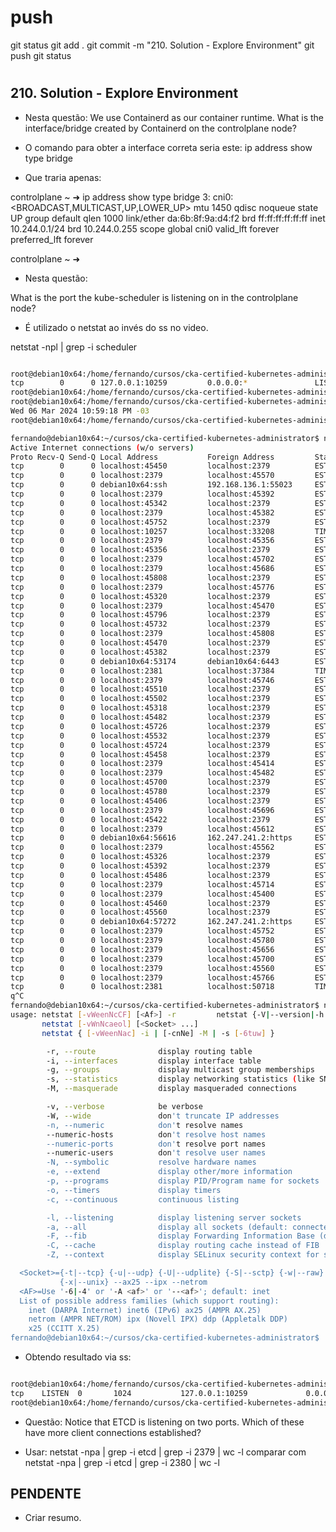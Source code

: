 

# ###################################################################################################################### 
# ###################################################################################################################### 
#  push

git status
git add .
git commit -m "210. Solution - Explore Environment"
git push
git status



# ###################################################################################################################### 
# ###################################################################################################################### 
## 210. Solution - Explore Environment


- Nesta questão:
    We use Containerd as our container runtime. What is the interface/bridge created by Containerd on the controlplane node?

- O comando para obter a interface correta seria este:
    ip address show type bridge

- Que traria apenas:

controlplane ~ ➜  ip address show type bridge
3: cni0: <BROADCAST,MULTICAST,UP,LOWER_UP> mtu 1450 qdisc noqueue state UP group default qlen 1000
    link/ether da:6b:8f:9a:d4:f2 brd ff:ff:ff:ff:ff:ff
    inet 10.244.0.1/24 brd 10.244.0.255 scope global cni0
       valid_lft forever preferred_lft forever

controlplane ~ ➜  






- Nesta questão:

What is the port the kube-scheduler is listening on in the controlplane node?


- É utilizado o netstat ao invés do ss no video.

netstat -npl | grep -i scheduler

~~~~bash

root@debian10x64:/home/fernando/cursos/cka-certified-kubernetes-administrator# netstat -npl | grep -i scheduler
tcp        0      0 127.0.0.1:10259         0.0.0.0:*               LISTEN      1673/kube-scheduler
root@debian10x64:/home/fernando/cursos/cka-certified-kubernetes-administrator#
root@debian10x64:/home/fernando/cursos/cka-certified-kubernetes-administrator# date
Wed 06 Mar 2024 10:59:18 PM -03
root@debian10x64:/home/fernando/cursos/cka-certified-kubernetes-administrator#

fernando@debian10x64:~/cursos/cka-certified-kubernetes-administrator$ netstat
Active Internet connections (w/o servers)
Proto Recv-Q Send-Q Local Address           Foreign Address         State
tcp        0      0 localhost:45450         localhost:2379          ESTABLISHED
tcp        0      0 localhost:2379          localhost:45570         ESTABLISHED
tcp        0      0 debian10x64:ssh         192.168.136.1:55023     ESTABLISHED
tcp        0      0 localhost:2379          localhost:45392         ESTABLISHED
tcp        0      0 localhost:45342         localhost:2379          ESTABLISHED
tcp        0      0 localhost:2379          localhost:45382         ESTABLISHED
tcp        0      0 localhost:45752         localhost:2379          ESTABLISHED
tcp        0      0 localhost:10257         localhost:33208         TIME_WAIT
tcp        0      0 localhost:2379          localhost:45356         ESTABLISHED
tcp        0      0 localhost:45356         localhost:2379          ESTABLISHED
tcp        0      0 localhost:2379          localhost:45702         ESTABLISHED
tcp        0      0 localhost:2379          localhost:45686         ESTABLISHED
tcp        0      0 localhost:45808         localhost:2379          ESTABLISHED
tcp        0      0 localhost:2379          localhost:45776         ESTABLISHED
tcp        0      0 localhost:45320         localhost:2379          ESTABLISHED
tcp        0      0 localhost:2379          localhost:45470         ESTABLISHED
tcp        0      0 localhost:45796         localhost:2379          ESTABLISHED
tcp        0      0 localhost:45732         localhost:2379          ESTABLISHED
tcp        0      0 localhost:2379          localhost:45808         ESTABLISHED
tcp        0      0 localhost:45470         localhost:2379          ESTABLISHED
tcp        0      0 localhost:45382         localhost:2379          ESTABLISHED
tcp        0      0 debian10x64:53174       debian10x64:6443        ESTABLISHED
tcp        0      0 localhost:2381          localhost:37384         TIME_WAIT
tcp        0      0 localhost:2379          localhost:45746         ESTABLISHED
tcp        0      0 localhost:45510         localhost:2379          ESTABLISHED
tcp        0      0 localhost:45502         localhost:2379          ESTABLISHED
tcp        0      0 localhost:45318         localhost:2379          ESTABLISHED
tcp        0      0 localhost:45482         localhost:2379          ESTABLISHED
tcp        0      0 localhost:45726         localhost:2379          ESTABLISHED
tcp        0      0 localhost:45532         localhost:2379          ESTABLISHED
tcp        0      0 localhost:45724         localhost:2379          ESTABLISHED
tcp        0      0 localhost:45458         localhost:2379          ESTABLISHED
tcp        0      0 localhost:2379          localhost:45414         ESTABLISHED
tcp        0      0 localhost:2379          localhost:45482         ESTABLISHED
tcp        0      0 localhost:45700         localhost:2379          ESTABLISHED
tcp        0      0 localhost:45780         localhost:2379          ESTABLISHED
tcp        0      0 localhost:45406         localhost:2379          ESTABLISHED
tcp        0      0 localhost:2379          localhost:45696         ESTABLISHED
tcp        0      0 localhost:45422         localhost:2379          ESTABLISHED
tcp        0      0 localhost:2379          localhost:45612         ESTABLISHED
tcp        0      0 debian10x64:56616       162.247.241.2:https     ESTABLISHED
tcp        0      0 localhost:2379          localhost:45562         ESTABLISHED
tcp        0      0 localhost:45326         localhost:2379          ESTABLISHED
tcp        0      0 localhost:45392         localhost:2379          ESTABLISHED
tcp        0      0 localhost:45486         localhost:2379          ESTABLISHED
tcp        0      0 localhost:2379          localhost:45714         ESTABLISHED
tcp        0      0 localhost:2379          localhost:45400         ESTABLISHED
tcp        0      0 localhost:45460         localhost:2379          ESTABLISHED
tcp        0      0 localhost:45560         localhost:2379          ESTABLISHED
tcp        0      0 debian10x64:57272       162.247.241.2:https     ESTABLISHED
tcp        0      0 localhost:2379          localhost:45752         ESTABLISHED
tcp        0      0 localhost:2379          localhost:45780         ESTABLISHED
tcp        0      0 localhost:2379          localhost:45656         ESTABLISHED
tcp        0      0 localhost:2379          localhost:45700         ESTABLISHED
tcp        0      0 localhost:2379          localhost:45560         ESTABLISHED
tcp        0      0 localhost:2379          localhost:45766         ESTABLISHED
tcp        0      0 localhost:2381          localhost:50718         TIME_WAIT
q^C
fernando@debian10x64:~/cursos/cka-certified-kubernetes-administrator$ netstat --help
usage: netstat [-vWeenNcCF] [<Af>] -r         netstat {-V|--version|-h|--help}
       netstat [-vWnNcaeol] [<Socket> ...]
       netstat { [-vWeenNac] -i | [-cnNe] -M | -s [-6tuw] }

        -r, --route              display routing table
        -i, --interfaces         display interface table
        -g, --groups             display multicast group memberships
        -s, --statistics         display networking statistics (like SNMP)
        -M, --masquerade         display masqueraded connections

        -v, --verbose            be verbose
        -W, --wide               don't truncate IP addresses
        -n, --numeric            don't resolve names
        --numeric-hosts          don't resolve host names
        --numeric-ports          don't resolve port names
        --numeric-users          don't resolve user names
        -N, --symbolic           resolve hardware names
        -e, --extend             display other/more information
        -p, --programs           display PID/Program name for sockets
        -o, --timers             display timers
        -c, --continuous         continuous listing

        -l, --listening          display listening server sockets
        -a, --all                display all sockets (default: connected)
        -F, --fib                display Forwarding Information Base (default)
        -C, --cache              display routing cache instead of FIB
        -Z, --context            display SELinux security context for sockets

  <Socket>={-t|--tcp} {-u|--udp} {-U|--udplite} {-S|--sctp} {-w|--raw}
           {-x|--unix} --ax25 --ipx --netrom
  <AF>=Use '-6|-4' or '-A <af>' or '--<af>'; default: inet
  List of possible address families (which support routing):
    inet (DARPA Internet) inet6 (IPv6) ax25 (AMPR AX.25)
    netrom (AMPR NET/ROM) ipx (Novell IPX) ddp (Appletalk DDP)
    x25 (CCITT X.25)
fernando@debian10x64:~/cursos/cka-certified-kubernetes-administrator$

~~~~


- Obtendo resultado via ss:

~~~~bash

root@debian10x64:/home/fernando/cursos/cka-certified-kubernetes-administrator# ss -tulp | grep -i scheduler
tcp    LISTEN  0       1024           127.0.0.1:10259             0.0.0.0:*      users:(("kube-scheduler",pid=1673,fd=3))
root@debian10x64:/home/fernando/cursos/cka-certified-kubernetes-administrator#

~~~~







- Questão:
Notice that ETCD is listening on two ports. Which of these have more client connections established?

- Usar:
netstat -npa | grep -i etcd | grep -i 2379 | wc -l
comparar com
netstat -npa | grep -i etcd | grep -i 2380 | wc -l




## PENDENTE
- Criar resumo.